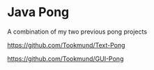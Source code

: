 # Java Pong
A combination of my two previous pong projects

https://github.com/Tookmund/Text-Pong

https://github.com/Tookmund/GUI-Pong
